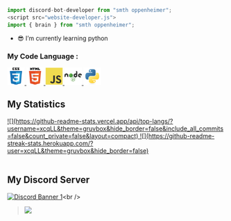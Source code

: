 ```ts
import discord-bot-developer from "smth oppenheimer";
<script src="website-developer.js">
import { brain } from "smth oppenheimer";
```

- 😎 I’m currently learning python 

<h3 align="left">My Code Language :</h3>
<p align="left"> <a href="https://www.w3schools.com/css/" target="_blank" rel="noreferrer"> <img src="https://raw.githubusercontent.com/devicons/devicon/master/icons/css3/css3-original-wordmark.svg" alt="css3" width="40" height="40"/> </a> <a href="https://www.w3.org/html/" target="_blank" rel="noreferrer"> <img src="https://raw.githubusercontent.com/devicons/devicon/master/icons/html5/html5-original-wordmark.svg" alt="html5" width="40" height="40"/> </a> <a href="https://developer.mozilla.org/en-US/docs/Web/JavaScript" target="_blank" rel="noreferrer"> <img src="https://raw.githubusercontent.com/devicons/devicon/master/icons/javascript/javascript-original.svg" alt="javascript" width="40" height="40"/> </a> <a href="https://nodejs.org" target="_blank" rel="noreferrer"> <img src="https://raw.githubusercontent.com/devicons/devicon/master/icons/nodejs/nodejs-original-wordmark.svg" alt="nodejs" width="40" height="40"/> </a> <a href="https://www.python.org" target="_blank" rel="noreferrer"> <img src="https://raw.githubusercontent.com/devicons/devicon/master/icons/python/python-original.svg" alt="python" width="40" height="40"/> </a> </p>

## My Statistics
<a href="https://github.com/xcqLL">
![](https://github-readme-stats.vercel.app/api/top-langs/?username=xcqLL&theme=gruvbox&hide_border=false&include_all_commits=false&count_private=false&layout=compact)
![](https://github-readme-streak-stats.herokuapp.com/?user=xcqLL&theme=gruvbox&hide_border=false)<br/>
</a>
<br>

## My Discord Server
[![Discord Banner 1](https://discordapp.com/api/guilds/739460799810240533/widget.png?style=banner1)]([https://discord.gg/BPQBmwTemY](https://discord.gg/WsBzmxwX))<br />
</div>

> [![](https://visitcount.itsvg.in/api?id=xcqLL&icon=0&color=0)](https://visitcount.itsvg.in)


